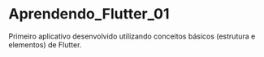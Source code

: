 # Aprendendo_Flutter_01
Primeiro aplicativo desenvolvido utilizando conceitos básicos (estrutura e elementos) de Flutter.
